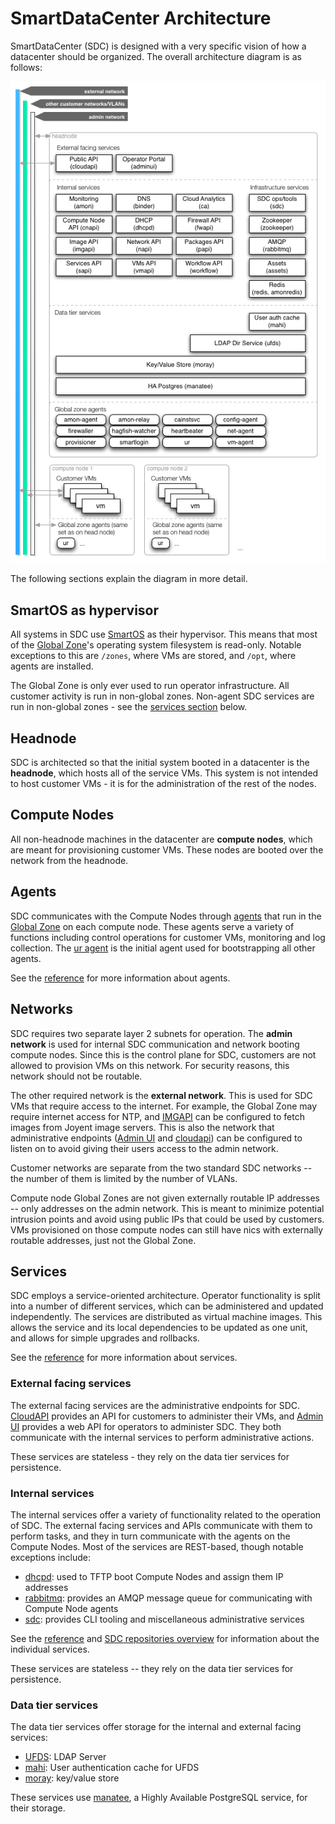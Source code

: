 <!--
    This Source Code Form is subject to the terms of the Mozilla Public
    License, v. 2.0. If a copy of the MPL was not distributed with this
    file, You can obtain one at http://mozilla.org/MPL/2.0/.
-->

<!--
    Copyright (c) 2014, Joyent, Inc.
-->

# SmartDataCenter Architecture

SmartDataCenter (SDC) is designed with a very specific vision of how a
datacenter should be organized. The overall architecture diagram is as
follows:

<map name="GraffleExport">
	<area shape=rect coords="76,112,174,142" href="https://github.com/joyent/sdc-cloudapi/blob/master/docs/index.restdown">
	<area shape=rect coords="182,112,280,142" href="https://docs.joyent.com/sdc7/operations-portal-walkthrough">
</map>
<img border=0 src="../img/arch.png" usemap="#GraffleExport">

The following sections explain the diagram in more detail.


## SmartOS as hypervisor

All systems in SDC use [SmartOS](http://smartos.org) as their hypervisor. This
means that most of the [Global Zone](../glossary.md#global-zone)'s operating
system filesystem is read-only. Notable exceptions to this are `/zones`, where
VMs are stored, and `/opt`, where agents are installed.

The Global Zone is only ever used to run operator infrastructure. All customer
activity is run in non-global zones. Non-agent SDC services are run in
non-global zones - see the [services section](#Services) below.


## Headnode

SDC is architected so that the initial system booted in a datacenter is the
**headnode**, which hosts all of the service VMs. This system is not intended to
host customer VMs - it is for the administration of the rest of the nodes.


## Compute Nodes

All non-headnode machines in the datacenter are **compute nodes**, which are
meant for provisioning customer VMs. These nodes are booted over the network
from the headnode.


## Agents

SDC communicates with the Compute Nodes through [agents](../glossary.md#agent)
that run in the [Global Zone](../glossary.md#global-zone) on each compute node.
These agents serve a variety of functions including control operations for
customer VMs, monitoring and log collection. The
[ur agent](https://github.com/joyent/sdc-ur-agent) is the initial agent used
for bootstrapping all other agents.

See the [reference](../reference.md#agents) for more information about
agents.


## Networks

SDC requires two separate layer 2 subnets for operation. The **admin network**
is used for internal SDC communication and network booting compute nodes. Since
this is the control plane for SDC, customers are not allowed to provision VMs
on this network. For security reasons, this network should not be routable.

The other required network is the **external network**. This is used for SDC
VMs that require access to the internet. For example, the Global Zone may
require internet access for NTP, and
[IMGAPI](https://github.com/joyent/sdc-imgapi) can be configured to fetch
images from Joyent image servers. This is also the network that administrative
endpoints ([Admin UI](https://github.com/joyent/sdc-adminui) and
[cloudapi](https://github.com/joyent/sdc-cloudapi)) can be configured to listen
on to avoid giving their users access to the admin network.

Customer networks are separate from the two standard SDC networks -- the number
of them is limited by the number of VLANs.

Compute node Global Zones are not given externally routable IP addresses -- only
addresses on the admin network. This is meant to minimize potential intrusion
points and avoid using public IPs that could be used by customers.  VMs
provisioned on those compute nodes can still have nics with externally routable
addresses, just not the Global Zone.


## Services

SDC employs a service-oriented architecture. Operator functionality is split
into a number of different services, which can be administered and updated
independently. The services are distributed as virtual machine images. This
allows the service and its local dependencies to be updated as one unit, and
allows for simple upgrades and rollbacks.

See the [reference](../reference.md#services) for more information about
services.


### External facing services

The external facing services are the administrative endpoints for SDC.
[CloudAPI](https://github.com/joyent/sdc-cloudapi) provides an API for
customers to administer their VMs, and
[Admin UI](https://github.com/joyent/sdc-adminui) provides a web API for
operators to administer SDC. They both communicate with the internal services
to perform administrative actions.

These services are stateless - they rely on the data tier services for
persistence.


### Internal services

The internal services offer a variety of functionality related to the operation
of SDC. The external facing services and APIs communicate with them to perform
tasks, and they in turn communicate with the agents on the Compute Nodes. Most
of the services are REST-based, though notable exceptions include:

- [dhcpd](https://github.com/joyent/sdc-booter): used to TFTP boot Compute
  Nodes and assign them IP addresses
- [rabbitmq](https://github.com/joyent/sdc-rabbitmq): provides an AMQP message
  queue for communicating with Compute Node agents
- [sdc](https://github.com/joyent/sdc-sdc): provides CLI tooling and
  miscellaneous administrative services

See the [reference](../reference.md#services) and
[SDC repositories overview](./repos.md) for information about the individual
services.

These services are stateless -- they rely on the data tier services for
persistence.

### Data tier services

The data tier services offer storage for the internal and external facing
services:

- [UFDS](https://github.com/joyent/sdc-ufds): LDAP Server
- [mahi](https://github.com/joyent/mahi): User authentication cache for UFDS
- [moray](https://github.com/joyent/moray): key/value store

These services use [manatee](https://github.com/joyent/manatee), a Highly
Available PostgreSQL service, for their storage.
